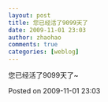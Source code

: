 ```yaml
---
layout: post
title: 您已经活了9099天了
date: 2009-11-01 23:03
author: zhaohao
comments: true
categories: [weblog]
---
```

您已经活了9099天了~

Posted on 2009-11-01 23:03

